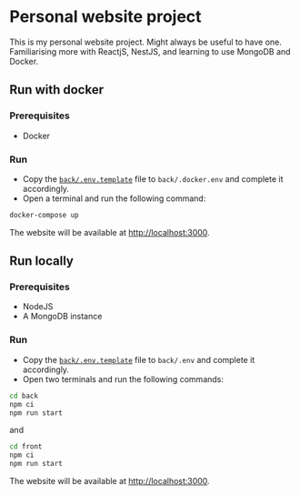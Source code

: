 # Personal website project

This is my personal website project. Might always be useful to have one. <br />
Familiarising more with ReactjS, NestJS, and learning to use MongoDB and Docker.

## Run with docker

### Prerequisites

- Docker

### Run

- Copy the [`back/.env.template`](back/.env.template) file to `back/.docker.env` and complete it accordingly.
- Open a terminal and run the following command:

```bash
docker-compose up
```

The website will be available at [http://localhost:3000](http://localhost:3000).

## Run locally

### Prerequisites

- NodeJS
- A MongoDB instance

### Run

- Copy the [`back/.env.template`](back/.env.template) file to `back/.env` and complete it accordingly.
- Open two terminals and run the following commands:

```bash
cd back
npm ci
npm run start
```

and

```bash
cd front
npm ci
npm run start
```

The website will be available at [http://localhost:3000](http://localhost:3000).
